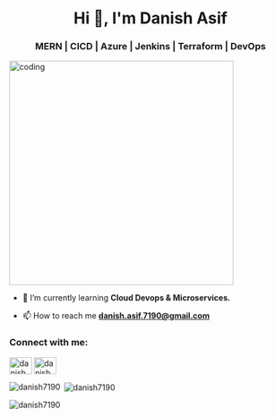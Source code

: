 
<h1 align="center">Hi 👋, I'm Danish Asif</h1>
<h3 align="center">MERN | CICD | Azure | Jenkins | Terraform | DevOps</h3>
<img align='center' alt='coding' width='400' style="margin:auto;" src='https://cdn.trendhunterstatic.com/phpthumbnails/378/378395/378395_1_600.jpeg?auto=webp' >


- 🌱 I’m currently learning **Cloud Devops & Microservices.**


- 📫 How to reach me **danish.asif.7190@gmail.com**

<h3 align="left">Connect with me:</h3>
<p align="left">
<a href="https://www.linkedin.com/in/danishasif1790/" target="blank"><img align="center" src="https://raw.githubusercontent.com/rahuldkjain/github-profile-readme-generator/master/src/images/icons/Social/linked-in-alt.svg" alt="danish asif" height="30" width="40" /></a>
<a href="https://www.kaggle.com/danishasif" target="blank"><img align="center" src="https://raw.githubusercontent.com/rahuldkjain/github-profile-readme-generator/master/src/images/icons/Social/kaggle.svg" alt="danish asif" height="30" width="40" /></a>
</p>



<p><img align="left" src="https://github-readme-stats.vercel.app/api/top-langs?username=danish7190&show_icons=true&locale=en&layout=compact" alt="danish7190" /></p>

<p>&nbsp;<img align="center" src="https://github-readme-stats.vercel.app/api?username=danish7190&show_icons=true&locale=en" alt="danish7190" /></p>

<p><img align="center" src="https://github-readme-streak-stats.herokuapp.com/?user=danish7190&" alt="danish7190" /></p>
